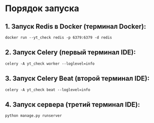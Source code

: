 # Порядок запуска

## 1. Запуск Redis в Docker (терминал Docker):

`docker run --yt_check redis -p 6379:6379 -d redis`

## 2. Запуск Celery (первый терминал IDE):

`celery -A yt_check worker --loglevel=info`

## 3. Запуск Celery Beat (второй терминал IDE):

`celery -A yt_check beat --loglevel=info`

## 4. Запуск сервера (третий терминал IDE):

`python manage.py runserver`
